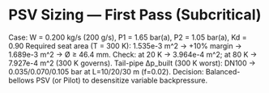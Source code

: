 # PSV Sizing — First Pass (Subcritical)
Case: W = 0.200 kg/s (200 g/s), P1 = 1.65 bar(a), P2 = 1.05 bar(a), Kd = 0.90
Required seat area (T = 300 K): 1.535e-3 m^2 → +10% margin → 1.689e-3 m^2 → Ø ≥ 46.4 mm.
Check: at 20 K → 3.964e-4 m^2; at 80 K → 7.927e-4 m^2 (300 K governs).
Tail-pipe Δp_built (300 K worst): DN100 → 0.035/0.070/0.105 bar at L=10/20/30 m (f=0.02).
Decision: Balanced-bellows PSV (or Pilot) to desensitize variable backpressure.
